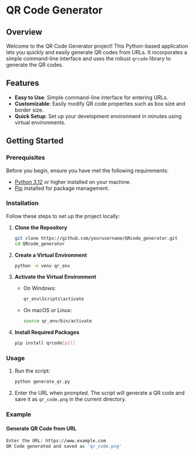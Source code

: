 # QR Code Generator

## Overview

Welcome to the QR Code Generator project! This Python-based application lets you quickly and easily generate QR codes from URLs. It incorporates a simple command-line interface and uses the robust `qrcode` library to generate the QR codes.

## Features

- **Easy to Use**: Simple command-line interface for entering URLs.
- **Customizable**: Easily modify QR code properties such as box size and border size.
- **Quick Setup**: Set up your development environment in minutes using virtual environments.

## Getting Started

### Prerequisites

Before you begin, ensure you have met the following requirements:

- [Python 3.12](https://www.python.org/downloads/) or higher installed on your machine.
- [Pip](https://pip.pypa.io/en/stable/installation/) installed for package management.

### Installation

Follow these steps to set up the project locally:

1. **Clone the Repository**

   ```bash
   git clone https://github.com/yourusername/QRcode_generator.git
   cd QRcode_generator
   ```

2. **Create a Virtual Environment**

   ```bash
   python -m venv qr_env
   ```

3. **Activate the Virtual Environment**

   - On Windows:
     ```bash
     qr_env\Scripts\activate
     ```
   - On macOS or Linux:
     ```bash
     source qr_env/bin/activate
     ```

4. **Install Required Packages**
   ```bash
   pip install qrcode[pil]
   ```

### Usage

1. Run the script:

   ```bash
   python generate_qr.py
   ```

2. Enter the URL when prompted. The script will generate a QR code and save it as `qr_code.png` in the current directory.

### Example

#### Generate QR Code from URL

```bash
Enter the URL: https://www.example.com
QR Code generated and saved as 'qr_code.png'
```
